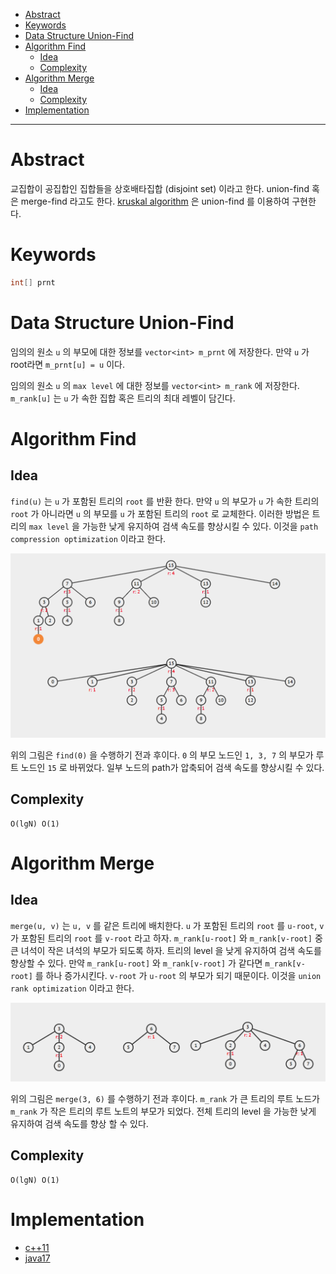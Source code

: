 - [Abstract](#abstract)
- [Keywords](#keywords)
- [Data Structure Union-Find](#data-structure-union-find)
- [Algorithm Find](#algorithm-find)
  - [Idea](#idea)
  - [Complexity](#complexity)
- [Algorithm Merge](#algorithm-merge)
  - [Idea](#idea-1)
  - [Complexity](#complexity-1)
- [Implementation](#implementation)

----

# Abstract

교집합이 공집합인 집합들을 상호배타집합 (disjoint set) 이라고 한다. union-find 혹은 merge-find 라고도 한다. [kruskal algorithm](/fundamentals/graph/kruskal/README.md) 은 union-find 를 이용하여 구현한다.

# Keywords

```java
int[] prnt
```

# Data Structure Union-Find

임의의 원소 `u` 의 부모에 대한 정보를 `vector<int> m_prnt` 에 저장한다. 만약 `u` 가 root라면 `m_prnt[u] = u` 이다. 

임의의 원소 `u` 의 `max level` 에 대한 정보를 `vector<int> m_rank` 에 저장한다. `m_rank[u]` 는 `u` 가 속한 집합 혹은 트리의 최대 레벨이 담긴다.

# Algorithm Find

## Idea

`find(u)` 는 `u` 가 포함된 트리의 `root` 를 반환 한다. 만약 `u` 의 부모가 `u` 가 속한 트리의 `root` 가 아니라면 `u` 의 부모를 `u` 가 포함된 트리의 `root` 로 교체한다. 이러한 방법은 트리의 `max level` 을 가능한 낮게 유지하여 검색 속도를 향상시킬 수 있다. 이것을 `path compression optimization` 이라고 한다.

![](/_img/unionfind_find.png)

위의 그림은 `find(0)` 을 수행하기 전과 후이다. `0` 의 부모 노드인 `1, 3, 7` 의 부모가 루트 노드인 `15` 로 바뀌었다. 일부 노드의 path가 압축되어 검색 속도를 향상시킬 수 있다.

## Complexity

```
O(lgN) O(1)
```

# Algorithm Merge

## Idea

`merge(u, v)` 는 `u, v` 를 같은 트리에 배치한다. `u` 가 포함된 트리의 `root` 를 `u-root`, `v` 가 포함된 트리의 `root` 를 `v-root` 라고 하자. `m_rank[u-root]` 와 `m_rank[v-root]` 중 큰 녀석이 작은 녀석의 부모가 되도록 하자. 트리의 level 을 낮게 유지하여 검색 속도를 향상할 수 있다. 만약 `m_rank[u-root]` 와 `m_rank[v-root]` 가 같다면 `m_rank[v-root]` 를 하나 증가시킨다. `v-root` 가 `u-root` 의 부모가 되기 때문이다. 이것을 `union rank optimization` 이라고 한다.

![](/_img/unionfind_merge.png)

위의 그림은 `merge(3, 6)` 를 수행하기 전과 후이다. `m_rank` 가 큰 트리의 루트 노드가 `m_rank` 가 작은 트리의 루트 노트의 부모가 되었다. 전체 트리의 level 을 가능한 낮게 유지하여 검색 속도를 향상 할 수 있다.

## Complexity

```
O(lgN) O(1)
```

# Implementation

* [c++11](a.cpp)
* [java17](MainApp.java)
